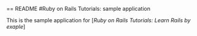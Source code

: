 == README
#Ruby on Rails Tutorials: sample application

This is the sample application for
[*Ruby on Rails Tutorials: Learn Rails by exaple*]
